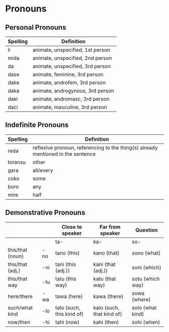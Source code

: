 # Pronouns

## Personal Pronouns
| Spelling | Definition |
|----------|------------|
| li | animate, unspecified, 1st person |
| mida | animate, unspecified, 2nd person |
| da | animate, unspecified, 3rd person |
| dase | animate, feminine, 3rd person |
| dake | animate, androfem, 3rd person |
| daka | animate, androgynous, 3rd person |
| daki | animate, andromasc, 3rd person |
| daci | animate, masculine, 3rd person |

## Indefinite Pronouns
| Spelling | Definition |
|----------|------------|
| reda | reflexive pronoun, referencing to the thing(s) already mentioned in the sentence |
| toransu | other |
| gara | all/every |
| coko | some |
| boro | any |
| mire | half |

## Demonstrative Pronouns
|   |   | Close to speaker | Far from speaker | Question |
| - | - | ---------------- | ---------------- | -------- |
|   |   | ta- | ka- | so- |
| this/that (noun) | -no | tano (this) | kano (that) | sono (what) |
| this/that (adj.) | -ni |  tani (this (adj.)) | kani (that (adj.)) | soni (which) |
| this/that way | -tu | tatu (this way) | katu (that way) | sotu (which way) |
| here/there | -wa | tawa (here) | kawa (there) | sowa (where) |
| such/what kind | -lo | talo (such, this kind of) | kalo (such, that kind of) | solo (what kind) |
| now/then | -hi | tahi (now) | kahi (then) | sohi (when) |

